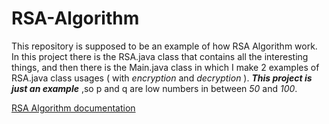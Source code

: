 # RSA-Algorithm

This repository is supposed to be an example of how RSA Algorithm work. In this project there is the RSA.java class that contains all the interesting things, and then there is the Main.java class in which I make 2 examples of RSA.java class usages ( with *encryption* and *decryption* ). ***This project is just an example*** ,so p and q are low numbers in between *50* and *100*.

[RSA Algorithm documentation](https://simple.wikipedia.org/wiki/RSA_algorithm)
